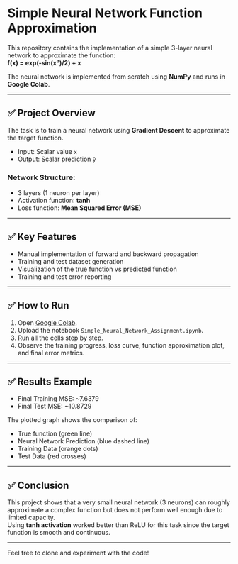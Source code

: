# Simple Neural Network Function Approximation

This repository contains the implementation of a simple 3-layer neural network to approximate the function:  
**f(x) = exp(-sin(x²)/2) + x**

The neural network is implemented from scratch using **NumPy** and runs in **Google Colab**.

---

## ✅ Project Overview

The task is to train a neural network using **Gradient Descent** to approximate the target function.  
- Input: Scalar value `x`  
- Output: Scalar prediction `ŷ`

### Network Structure:
- 3 layers (1 neuron per layer)
- Activation function: **tanh**
- Loss function: **Mean Squared Error (MSE)**

---

## ✅ Key Features

- Manual implementation of forward and backward propagation
- Training and test dataset generation
- Visualization of the true function vs predicted function
- Training and test error reporting

---

## ✅ How to Run

1. Open [Google Colab](https://colab.research.google.com).
2. Upload the notebook `Simple_Neural_Network_Assignment.ipynb`.
3. Run all the cells step by step.
4. Observe the training progress, loss curve, function approximation plot, and final error metrics.

---

## ✅ Results Example

- Final Training MSE: ~7.6379  
- Final Test MSE: ~10.8729  

The plotted graph shows the comparison of:
- True function (green line)
- Neural Network Prediction (blue dashed line)
- Training Data (orange dots)
- Test Data (red crosses)

---

## ✅ Conclusion

This project shows that a very small neural network (3 neurons) can roughly approximate a complex function but does not perform well enough due to limited capacity.  
Using **tanh activation** worked better than ReLU for this task since the target function is smooth and continuous.

---

Feel free to clone and experiment with the code!
